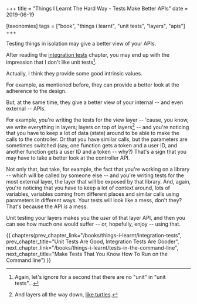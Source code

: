 +++
title = "Things I Learnt The Hard Way - Tests Make Better APIs"
date = 2019-06-19

[taxonomies]
tags = ["book", "things i learnt", "unit tests", "layers", "apis"]
+++

Testing things in isolation may give a better view of your APIs.

<!-- more -->

After reading the [integration tests](/books/things-i-learnt/integration-tests)
chapter, you may end up with the impression that I don't like unit tests[^1].

Actually, I think they provide some good intrinsic values.

For example, as mentioned before, they can provide a better look at the
adherence to the design.

But, at the same time, they give a better view of your internal -- and even
external -- APIs.

For example, you're writing the tests for the view layer -- 'cause, you know,
we write everything in layers; layers on top of layers[^2] -- and you're noticing
that you have to keep a lot of data (state) around to be able to make the
calls to the controller. Or that you have similar calls, but the parameters
are sometimes switched (say, one function gets a token and a user ID, and
another function gets a user ID and a token -- why?) That's a sign that you
may have to take a better look at the controller API.

Not only that, but take, for example, the fact that you're working on a
library -- which will be called by someone else -- and you're writing tests
for the most external layer, the layer that will be exposed by that library.
And, again, you're noticing that you have to keep a lot of context around,
lots of variables, variables coming from different places and similar calls
using parameters in different ways. Your tests will look like a mess, don't
they? That's because the API _is_ a mess.

Unit testing your layers makes you the _user_ of that layer API, and then you
can see how much one would suffer -- or, hopefully, enjoy -- using that.

[^1]: Again, let's ignore for a second that there are no "unit" in "unit
  tests"...
[^2]: And layers all the way down, [like
  turtles](https://en.wikipedia.org/wiki/Turtles_all_the_way_down).

{{ chapters(prev_chapter_link="/books/things-i-learnt/integration-tests", prev_chapter_title="Unit Tests Are Good, Integration Tests Are Gooder", next_chapter_link="/books/things-i-learnt/tests-in-the-command-line", next_chapter_title="Make Tests That You Know How To Run on the Command line") }}
